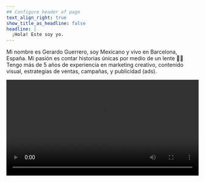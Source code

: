 ```yaml
---
## Configure header of page
text_align_right: true
show_title_as_headline: false
headline: |
  ¡Hola! Este soy yo. 
---
```


<!-- this is a subheadline -->
Mi nombre es Gerardo Guerrero, soy Mexicano y vivo en Barcelona, España. Mi pasión es contar historias únicas por medio de un lente 📸🎥 Tengo más de 5 años de experiencia en marketing creativo, contenido visual, estrategias de ventas, campañas, y publicidad (ads). 

<div style="max-width: 100%; aspect-ratio: 16 / 9;">
  <video controls style="width: 100%; height: auto;">
    <source src="./intro_gera.mp4" type="video/mp4">
    Gerardo Guerrero - quien soy yo
  </video>
</div>

